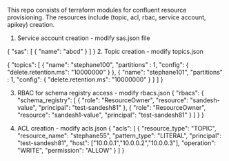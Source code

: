 This repo consists of terraform modules for confluent resource provisioning. The resources include (topic, acl, rbac, service account, apikey) creation. 

1. Service account creation - modify sas.json file 

{
    "sas": [
       {
         "name": "abcd"
       }
    ]
  }
2. Topic creation - modify topics.json

{
    "topics": [
      {
        "name": "stephane100",
        "partitions" : 1,
        "config": {
          "delete.retention.ms": "10000000"
        }
      },
      {
        "name": "stephane101",
        "partitions" : 1,
        "config": {
          "delete.retention.ms": "10000000"
        }
      }
    ]
  }

3. RBAC for schema registry access - modify rbacs.json
{
    "rbacs": {
      "schema_registry": [
        {
          "role": "ResourceOwner",
          "resource": "sandesh-value",
          "principal": "test-sandesh81"
        },
        {
            "role": "ResourceOwner",
            "resource": "sandesh1-value",
            "principal": "test-sandesh81"
          }
      ]
    }
  }

4. ACL creation - modify acls.json
{
    "acls": [
      {
        "resource_type": "TOPIC",
        "resource_name": "stephane55",
        "pattern_type": "LITERAL",
        "principal": "test-sandesh81",
        "host": ["10.0.0.1","10.0.0.2","10.0.0.3"],
        "operation": "WRITE",
        "permission": "ALLOW"
      }
   ]
}
